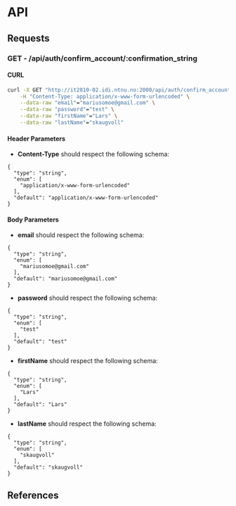 # API

## Requests

### **GET** - /api/auth/confirm_account/:confirmation_string

#### CURL

```sh
curl -X GET "http://it2810-02.idi.ntnu.no:2000/api/auth/confirm_account/:confirmation_string" \
    -H "Content-Type: application/x-www-form-urlencoded" \
    --data-raw "email"="mariusomoe@gmail.com" \
    --data-raw "password"="test" \
    --data-raw "firstName"="Lars" \
    --data-raw "lastName"="skaugvoll"
```

#### Header Parameters

- **Content-Type** should respect the following schema:

```
{
  "type": "string",
  "enum": [
    "application/x-www-form-urlencoded"
  ],
  "default": "application/x-www-form-urlencoded"
}
```

#### Body Parameters

- **email** should respect the following schema:

```
{
  "type": "string",
  "enum": [
    "mariusomoe@gmail.com"
  ],
  "default": "mariusomoe@gmail.com"
}
```
- **password** should respect the following schema:

```
{
  "type": "string",
  "enum": [
    "test"
  ],
  "default": "test"
}
```
- **firstName** should respect the following schema:

```
{
  "type": "string",
  "enum": [
    "Lars"
  ],
  "default": "Lars"
}
```
- **lastName** should respect the following schema:

```
{
  "type": "string",
  "enum": [
    "skaugvoll"
  ],
  "default": "skaugvoll"
}
```

## References

